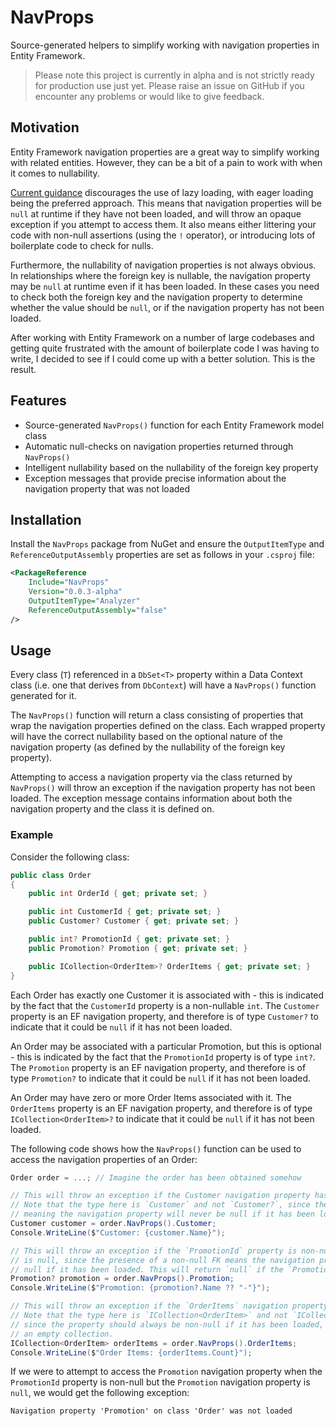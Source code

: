 # NavProps

Source-generated helpers to simplify working with navigation properties in Entity Framework.

> Please note this project is currently in alpha and is not strictly ready for production use just yet. Please raise an issue on GitHub if you encounter any problems or would like to give feedback.

## Motivation

Entity Framework navigation properties are a great way to simplify working with related entities. However, they can be a bit of a pain to work with when it comes to nullability.

[Current guidance](https://learn.microsoft.com/en-us/ef/core/performance/efficient-querying#beware-of-lazy-loading) discourages the use of lazy loading, with eager loading being the preferred approach. This means that navigation properties will be `null` at runtime if they have not been loaded, and will throw an opaque exception if you attempt to access them. It also means either littering your code with non-null assertions (using the `!` operator), or introducing lots of boilerplate code to check for nulls.

Furthermore, the nullability of navigation properties is not always obvious. In relationships where the foreign key is nullable, the navigation property may be `null` at runtime even if it has been loaded. In these cases you need to check both the foreign key and the navigation property to determine whether the value should be `null`, or if the navigation property has not been loaded.

After working with Entity Framework on a number of large codebases and getting quite frustrated with the amount of boilerplate code I was having to write, I decided to see if I could come up with a better solution. This is the result.

## Features

- Source-generated `NavProps()` function for each Entity Framework model class
- Automatic null-checks on navigation properties returned through `NavProps()`
- Intelligent nullability based on the nullability of the foreign key property
- Exception messages that provide precise information about the navigation property that was not loaded

## Installation

Install the `NavProps` package from NuGet and ensure the `OutputItemType` and `ReferenceOutputAssembly` properties are set as follows in your `.csproj` file:

```xml
<PackageReference
    Include="NavProps"
    Version="0.0.3-alpha"
    OutputItemType="Analyzer"
    ReferenceOutputAssembly="false"
/>
```

## Usage

Every class (`T`) referenced in a `DbSet<T>` property within a Data Context class (i.e. one that derives from `DbContext`) will have a `NavProps()` function generated for it.

The `NavProps()` function will return a class consisting of properties that wrap the navigation properties defined on the class. Each wrapped property will have the correct nullability based on the optional nature of the navigation property (as defined by the nullability of the foreign key property).

Attempting to access a navigation property via the class returned by `NavProps()` will throw an exception if the navigation property has not been loaded. The exception message contains information about both the navigation property and the class it is defined on.

### Example

Consider the following class:

```csharp
public class Order
{
    public int OrderId { get; private set; }

    public int CustomerId { get; private set; }
    public Customer? Customer { get; private set; }

    public int? PromotionId { get; private set; }
    public Promotion? Promotion { get; private set; }

    public ICollection<OrderItem>? OrderItems { get; private set; }
}
```

Each Order has exactly one Customer it is associated with - this is indicated by the fact that the `CustomerId` property is a non-nullable `int`. The `Customer` property is an EF navigation property, and therefore is of type `Customer?` to indicate that it could be `null` if it has not been loaded.

An Order may be associated with a particular Promotion, but this is optional - this is indicated by the fact that the `PromotionId` property is of type `int?`. The `Promotion` property is an EF navigation property, and therefore is of type `Promotion?` to indicate that it could be `null` if it has not been loaded.

An Order may have zero or more Order Items associated with it. The `OrderItems` property is an EF navigation property, and therefore is of type `ICollection<OrderItem>?` to indicate that it could be `null` if it has not been loaded.

The following code shows how the `NavProps()` function can be used to access the navigation properties of an Order:

```csharp
Order order = ...; // Imagine the order has been obtained somehow

// This will throw an exception if the Customer navigation property has not been loaded.
// Note that the type here is `Customer` and not `Customer?`, since the FK is non-nullable,
// meaning the navigation property will never be null if it has been loaded.
Customer customer = order.NavProps().Customer;
Console.WriteLine($"Customer: {customer.Name}");

// This will throw an exception if the `PromotionId` property is non-null but the Promotion
// is null, since the presence of a non-null FK means the navigation property will not be
// null if it has been loaded. This will return `null` if the `PromotionId` property is null.
Promotion? promotion = order.NavProps().Promotion;
Console.WriteLine($"Promotion: {promotion?.Name ?? "-"}");

// This will throw an exception if the `OrderItems` navigation property has not been loaded.
// Note that the type here is `ICollection<OrderItem>` and not `ICollection<OrderItem>?`,
// since the property should always be non-null if it has been loaded, even if it is just
// an empty collection.
ICollection<OrderItem> orderItems = order.NavProps().OrderItems;
Console.WriteLine($"Order Items: {orderItems.Count}");
```

If we were to attempt to access the `Promotion` navigation property when the `PromotionId` property is non-null but the `Promotion` navigation property is `null`, we would get the following exception:

```
Navigation property 'Promotion' on class 'Order' was not loaded
```
